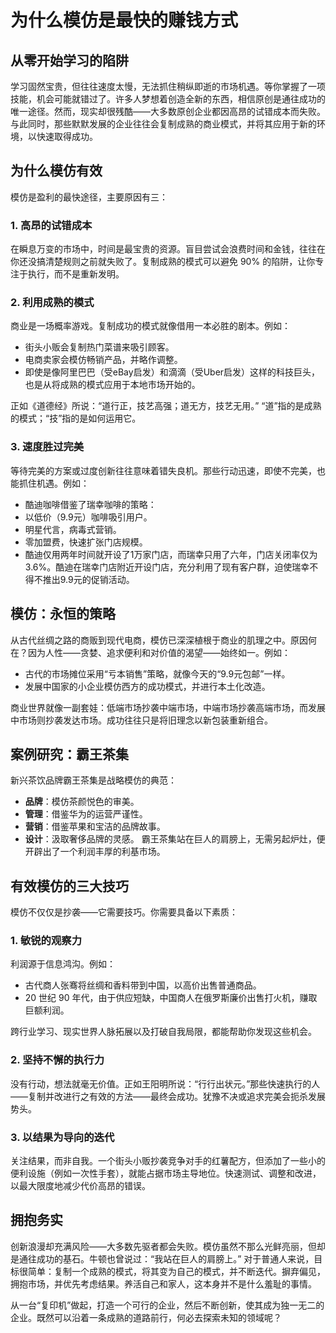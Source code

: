 # 为什么模仿是最快的赚钱方式

## 从零开始学习的陷阱
学习固然宝贵，但往往速度太慢，无法抓住稍纵即逝的市场机遇。等你掌握了一项技能，机会可能就错过了。许多人梦想着创造全新的东西，相信原创是通往成功的唯一途径。然而，现实却很残酷——大多数原创企业都因高昂的试错成本而失败。与此同时，那些默默发展的企业往往会复制成熟的商业模式，并将其应用于新的环境，以快速取得成功。

## 为什么模仿有效
模仿是盈利的最快途径，主要原因有三：

### 1. 高昂的试错成本
在瞬息万变的市场中，时间是最宝贵的资源。盲目尝试会浪费时间和金钱，往往在你还没搞清楚规则之前就失败了。复制成熟的模式可以避免 90% 的陷阱，让你专注于执行，而不是重新发明。

### 2. 利用成熟的模式
商业是一场概率游戏。复制成功的模式就像借用一本必胜的剧本。例如：
- 街头小贩会复制热门菜谱来吸引顾客。
- 电商卖家会模仿畅销产品，并略作调整。
- 即使是像阿里巴巴（受eBay启发）和滴滴（受Uber启发）这样的科技巨头，也是从将成熟的模式应用于本地市场开始的。

正如《道德经》所说：“道行正，技艺高强；道无方，技艺无用。” “道”指的是成熟的模式；“技”指的是如何运用它。

### 3. 速度胜过完美
等待完美的方案或过度创新往往意味着错失良机。那些行动迅速，即使不完美，也能抓住机遇。例如：
- 酷迪咖啡借鉴了瑞幸咖啡的策略：
- 以低价（9.9元）咖啡吸引用户。
- 明星代言，病毒式营销。
- 零加盟费，快速扩张门店规模。
- 酷迪仅用两年时间就开设了1万家门店，而瑞幸只用了六年，门店关闭率仅为3.6%。酷迪在瑞幸门店附近开设门店，充分利用了现有客户群，迫使瑞幸不得不推出9.9元的促销活动。

## 模仿：永恒的策略
从古代丝绸之路的商贩到现代电商，模仿已深深植根于商业的肌理之中。原因何在？因为人性——贪婪、追求便利和对价值的渴望——始终如一。例如：
- 古代的市场摊位采用“亏本销售”策略，就像今天的“9.9元包邮”一样。
- 发展中国家的小企业模仿西方的成功模式，并进行本土化改造。

商业世界就像一副套娃：低端市场抄袭中端市场，中端市场抄袭高端市场，而发展中市场则抄袭发达市场。成功往往只是将旧理念以新包装重新组合。

## 案例研究：霸王茶集
新兴茶饮品牌霸王茶集是战略模仿的典范：
- **品牌**：模仿茶颜悦色的审美。
- **管理**：借鉴华为的运营严谨性。
- **营销**：借鉴苹果和宝洁的品牌故事。
- **设计**：汲取奢侈品牌的灵感。
霸王茶集站在巨人的肩膀上，无需另起炉灶，便开辟出了一个利润丰厚的利基市场。

## 有效模仿的三大技巧
模仿不仅仅是抄袭——它需要技巧。你需要具备以下素质：

### 1. 敏锐的观察力
利润源于信息鸿沟。例如：
- 古代商人张骞将丝绸和香料带到中国，以高价出售普通商品。
- 20 世纪 90 年代，由于供应短缺，中国商人在俄罗斯廉价出售打火机，赚取巨额利润。

跨行业学习、现实世界人脉拓展以及打破自我局限，都能帮助你发现这些机会。

### 2. 坚持不懈的执行力
没有行动，想法就毫无价值。正如王阳明所说：“行行出状元。”那些快速执行的人——复制并改进行之有效的方法——最终会成功。犹豫不决或追求完美会扼杀发展势头。

### 3. 以结果为导向的迭代
关注结果，而非自我。一个街头小贩抄袭竞争对手的红薯配方，但添加了一些小的便利设施（例如一次性手套），就能占据市场主导地位。快速测试、调整和改进，以最大限度地减少代价高昂的错误。

## 拥抱务实
创新浪漫却充满风险——大多数先驱者都会失败。模仿虽然不那么光鲜亮丽，但却是通往成功的基石。牛顿也曾说过：“我站在巨人的肩膀上。” 对于普通人来说，目标很简单：复制一个成熟的模式，将其变为自己的模式，并不断迭代。摒弃偏见，拥抱市场，并优先考虑结果。养活自己和家人，这本身并不是什么羞耻的事情。

从一台“复印机”做起，打造一个可行的企业，然后不断创新，使其成为独一无二的企业。既然可以沿着一条成熟的道路前行，何必去探索未知的领域呢？
